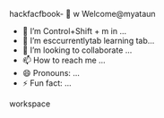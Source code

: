 hackfacfbook- 👋 w Welcome@myataun
- 👀 I’m Control+Shift + m in ...
- 🌱 I’m esccurrentlytab learning tab...
- 💞️ I’m looking to collaborate ...
- 📫 How to reach me ...
- 😄 Pronouns: ...
- ⚡ Fun fact: ...

<!---myataun/myataun
myataun/myataun is a ✨ special ✨ repository because its `README.md` (this file) appears on your GitHub profile.
You can click the Preview link to take a look at your changes.
--->workspace

